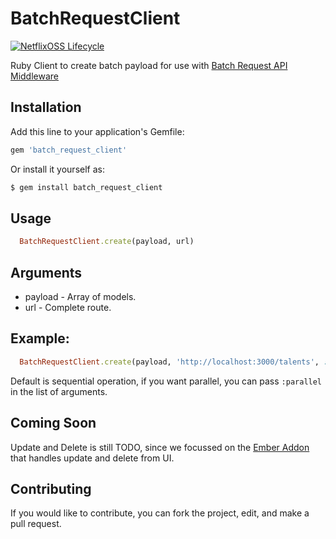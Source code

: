# BatchRequestClient

[![NetflixOSS Lifecycle](https://img.shields.io/osslifecycle/Netflix/batch_request_client.svg)]()

Ruby Client to create batch payload for use with [Batch Request API Middleware](https://github.com/Netflix/batch_request_api)

## Installation
Add this line to your application's Gemfile:

```ruby
gem 'batch_request_client'
```

Or install it yourself as:
```bash
$ gem install batch_request_client
```
## Usage

``` ruby
  BatchRequestClient.create(payload, url)
  ```

## Arguments

* payload - Array of models.
* url - Complete route.

## Example:

``` ruby
  BatchRequestClient.create(payload, 'http://localhost:3000/talents', :parallel)
```

Default is sequential operation, if you want parallel, you can pass ```:parallel``` in the list of arguments.

## Coming Soon

Update and Delete is still TODO, since we focussed on the [Ember Addon](https://github.com/Netflix/ember-batch-request) that handles update and delete from UI.

## Contributing
If you would like to contribute, you can fork the project, edit, and make a pull request.
